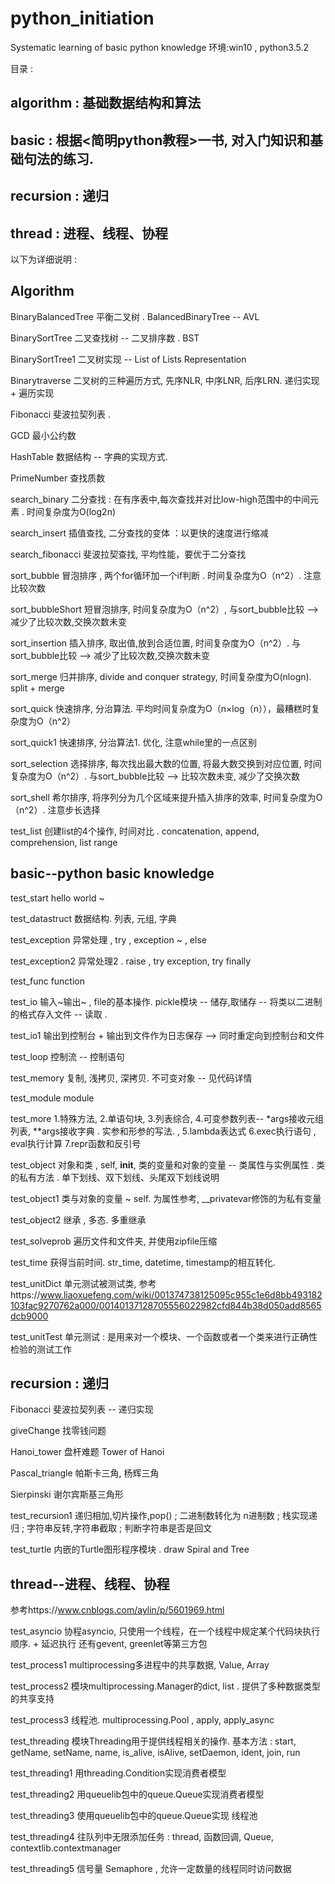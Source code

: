 # python_initiation
Systematic learning of basic python knowledge
环境:win10 , python3.5.2


目录 :

## algorithm : 基础数据结构和算法

## basic : 根据<简明python教程>一书, 对入门知识和基础句法的练习.

## recursion : 递归

## thread : 进程、线程、协程



以下为详细说明 :


## Algorithm

BinaryBalancedTree  平衡二叉树 . BalancedBinaryTree -- AVL

BinarySortTree      二叉查找树 -- 二叉排序数 . BST

BinarySortTree1     二叉树实现 -- List of Lists Representation

Binarytraverse      二叉树的三种遍历方式, 先序NLR, 中序LNR, 后序LRN.   递归实现  +  遍历实现

Fibonacci           斐波拉契列表 .

GCD                 最小公约数

HashTable           数据结构 -- 字典的实现方式.

PrimeNumber         查找质数

search_binary       二分查找 : 在有序表中,每次查找并对比low-high范围中的中间元素 . 时间复杂度为O(log2n)

search_insert       插值查找, 二分查找的变体 ：以更快的速度进行缩减

search_fibonacci    斐波拉契查找, 平均性能，要优于二分查找

sort_bubble         冒泡排序 , 两个for循环加一个if判断 .  时间复杂度为O（n^2）.  注意比较次数

sort_bubbleShort    短冒泡排序, 时间复杂度为O（n^2）, 与sort_bubble比较 --> 减少了比较次数,交换次数未变

sort_insertion      插入排序, 取出值,放到合适位置, 时间复杂度为O（n^2）. 与sort_bubble比较 --> 减少了比较次数,交换次数未变

sort_merge          归并排序, divide and conquer strategy, 时间复杂度为O(nlogn). split + merge

sort_quick          快速排序, 分治算法.  平均时间复杂度为O（n×log（n）），最糟糕时复杂度为O（n^2）

sort_quick1         快速排序, 分治算法1.  优化, 注意while里的一点区别

sort_selection      选择排序, 每次找出最大数的位置, 将最大数交换到对应位置, 时间复杂度为O（n^2）. 与sort_bubble比较 --> 比较次数未变, 减少了交换次数

sort_shell          希尔排序, 将序列分为几个区域来提升插入排序的效率, 时间复杂度为O（n^2）. 注意步长选择

test_list           创建list的4个操作, 时间对比 . concatenation, append, comprehension, list range



## basic--python basic knowledge

test_start          hello world ~

test_datastruct     数据结构. 列表, 元组, 字典

test_exception      异常处理 , try , exception ~ , else

test_exception2     异常处理2 .  raise , try exception, try finally

test_func           function

test_io             输入~输出~ , file的基本操作.  pickle模块 -- 储存,取储存 -- 将类以二进制的格式存入文件 -- 读取 .

test_io1            输出到控制台 + 输出到文件作为日志保存 --> 同时重定向到控制台和文件

test_loop           控制流 -- 控制语句

test_memory         复制, 浅拷贝, 深拷贝.  不可变对象 -- 见代码详情

test_module         module

test_more           1.特殊方法, 2.单语句块, 3.列表综合, 4.可变参数列表-- *args接收元组列表, **args接收字典 . 实参和形参的写法.  , 5.lambda表达式  6.exec执行语句 , eval执行计算  7.repr函数和反引号

test_object         对象和类 , self, __init__,  类的变量和对象的变量 -- 类属性与实例属性 . 类的私有方法 . 单下划线、双下划线、头尾双下划线说明

test_object1        类与对象的变量 ~    self. 为属性参考, __privatevar修饰的为私有变量

test_object2        继承 , 多态.  多重继承

test_solveprob      遍历文件和文件夹, 并使用zipfile压缩

test_time           获得当前时间.  str_time, datetime, timestamp的相互转化.

test_unitDict       单元测试被测试类, 参考https://www.liaoxuefeng.com/wiki/001374738125095c955c1e6d8bb493182103fac9270762a000/00140137128705556022982cfd844b38d050add8565dcb9000

test_unitTest       单元测试 : 是用来对一个模块、一个函数或者一个类来进行正确性检验的测试工作



## recursion : 递归

Fibonacci           斐波拉契列表 -- 递归实现

giveChange          找零钱问题

Hanoi_tower         盘杆难题 Tower of Hanoi

Pascal_triangle     帕斯卡三角, 杨辉三角

Sierpinski          谢尔宾斯基三角形

test_recursion1     递归相加,切片操作,pop() ; 二进制数转化为 n进制数 ; 栈实现递归 ; 字符串反转,字符串截取 ; 判断字符串是否是回文

test_turtle         内嵌的Turtle图形程序模块 . draw Spiral and Tree



## thread--进程、线程、协程

参考https://www.cnblogs.com/aylin/p/5601969.html

test_asyncio        协程asyncio, 只使用一个线程，在一个线程中规定某个代码块执行顺序. + 延迟执行    还有gevent, greenlet等第三方包

test_process1       multiprocessing多进程中的共享数据, Value, Array

test_process2       模块multiprocessing.Manager的dict, list . 提供了多种数据类型的共享支持

test_process3       线程池. multiprocessing.Pool , apply, apply_async

test_threading      模块Threading用于提供线程相关的操作. 基本方法 : start, getName, setName, name, is_alive, isAlive, setDaemon, ident, join, run

test_threading1     用threading.Condition实现消费者模型

test_threading2     用queuelib包中的queue.Queue实现消费者模型

test_threading3     使用queuelib包中的queue.Queue实现 线程池

test_threading4     往队列中无限添加任务 : thread, 函数回调, Queue, contextlib.contextmanager

test_threading5     信号量 Semaphore  , 允许一定数量的线程同时访问数据